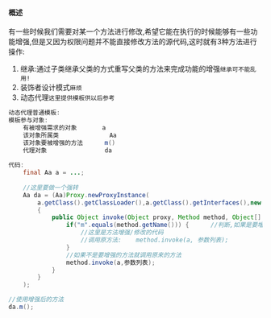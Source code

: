 

#### 概述

有一些时候我们需要对某一个方法进行修改,希望它能在执行的时候能够有一些功能增强,但是又因为权限问题并不能直接修改方法的源代码,这时就有3种方法进行操作:

1. 继承:通过子类继承父类的方式重写父类的方法来完成功能的增强`继承可不能乱用!`
2. 装饰者设计模式`麻烦`
3. 动态代理`这里提供模板供以后参考`

```java
动态代理普通模板:
模板参与对象:
	有被增强需求的对象		a
	该对象所属类				Aa
	该对象要被增强的方法		m()
    代理对象				da
        
代码:
	final Aa a = ...;
		
	//这里要做一个强转
	Aa da = (Aa)Proxy.newProxyInstance(
        a.getClass().getClassLoader(),a.getClass().getInterfaces(),new InvocationHandler() 
        {			
            public Object invoke(Object proxy, Method method, Object[] args) throws Throwable {
                if("m".equals(method.getName())) {		//判断,如果是要增强的方法就开始增强
                    //这里是方法增强/修改的代码
                    //调用原方法:	method.invoke(a, 参数列表);
                }
                //如果不是要增强的方法就调用原来的方法
                method.invoke(a,参数列表);
            }
		}
	);

//使用增强后的方法
da.m();


```



